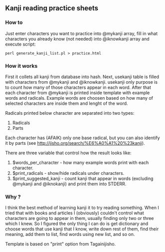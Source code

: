 ## Kanji reading practice sheets

### How to

Just enter characters you want to practice into @mykanji array, fill in what characters you already know (not needed) into @iknowkanji array and execute script:

```
perl generate_kanji_list.pl > practice.html
```

### How it works

First it collets all kanji from database into hash. Next, usekanji table is filled with characters from @mykanji and @iknowkanji. usekanji only purpose is to count how many of those characters appear in each word. After that each character from @mykanji is printed inside template with example words and radicals. Example words are choosen based on how many of selected characters are inside them and lenght of the word. 

Radicals printed below character are separated into two types:

1. Radicals
2. Parts

Each character has (AFAIK) only one base radical, but you can also identify it by parts (see http://jisho.org/search/%E6%A0%A1%20%23kanji).

There are three variable that control how the result looks like:

1. $words_per_character - how many example words print with each character.
2. $print_radicals - show/hide radicals under characters.
3. $print_suggested_kanji - count kanji that appear in words (excluding @mykanji and @iknokanji) and print them into STDERR.

### Why ?

I think the best method of learning kanji it to try reading something. When I tried that with books and articles I (obviously) couldn't control what characters are going to appear in them, usually finding only two or three which I knew. So I figured the only thing I can do is get dictionary and choose words that use kanji that I know, write down rest of them, find their meaning, add them to list, find words using new list, and so on.

Template is based on "print" option from Tagainijisho.

